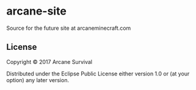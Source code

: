 # arcane-site

Source for the future site at arcaneminecraft.com


## License

Copyright © 2017 Arcane Survival

Distributed under the Eclipse Public License either version 1.0 or (at
your option) any later version.

